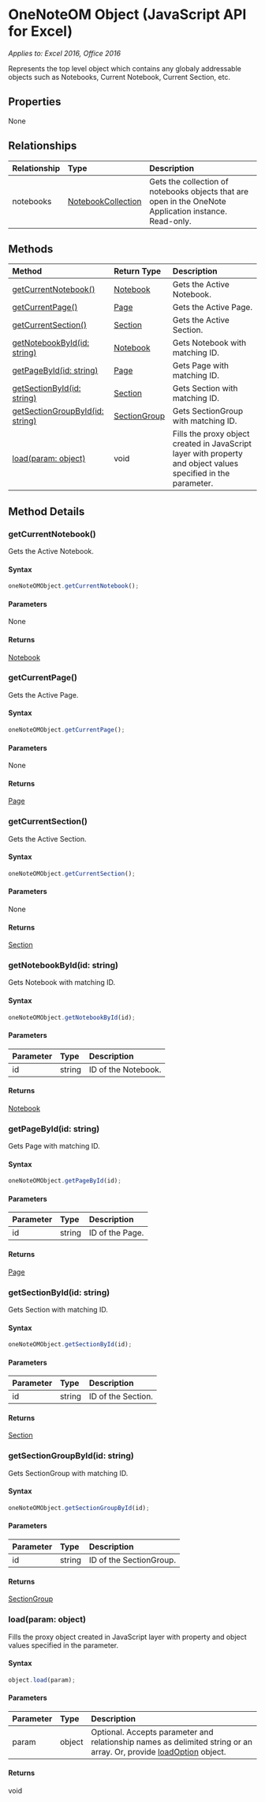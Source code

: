# OneNoteOM Object (JavaScript API for Excel)

_Applies to: Excel 2016, Office 2016_

Represents the top level object which contains any globaly addressable objects such as Notebooks, Current Notebook, Current Section, etc.

## Properties

None

## Relationships
| Relationship | Type	|Description|
|:---------------|:--------|:----------|
|notebooks|[NotebookCollection](notebookcollection.md)|Gets the collection of notebooks objects that are open in the OneNote Application instance. Read-only.|

## Methods

| Method		   | Return Type	|Description|
|:---------------|:--------|:----------|
|[getCurrentNotebook()](#getcurrentnotebook)|[Notebook](notebook.md)|Gets the Active Notebook.|
|[getCurrentPage()](#getcurrentpage)|[Page](page.md)|Gets the Active Page.|
|[getCurrentSection()](#getcurrentsection)|[Section](section.md)|Gets the Active Section.|
|[getNotebookById(id: string)](#getnotebookbyidid-string)|[Notebook](notebook.md)|Gets Notebook with matching ID.|
|[getPageById(id: string)](#getpagebyidid-string)|[Page](page.md)|Gets Page with matching ID.|
|[getSectionById(id: string)](#getsectionbyidid-string)|[Section](section.md)|Gets Section with matching ID.|
|[getSectionGroupById(id: string)](#getsectiongroupbyidid-string)|[SectionGroup](sectiongroup.md)|Gets SectionGroup with matching ID.|
|[load(param: object)](#loadparam-object)|void|Fills the proxy object created in JavaScript layer with property and object values specified in the parameter.|

## Method Details


### getCurrentNotebook()
Gets the Active Notebook.

#### Syntax
```js
oneNoteOMObject.getCurrentNotebook();
```

#### Parameters
None

#### Returns
[Notebook](notebook.md)

### getCurrentPage()
Gets the Active Page.

#### Syntax
```js
oneNoteOMObject.getCurrentPage();
```

#### Parameters
None

#### Returns
[Page](page.md)

### getCurrentSection()
Gets the Active Section.

#### Syntax
```js
oneNoteOMObject.getCurrentSection();
```

#### Parameters
None

#### Returns
[Section](section.md)

### getNotebookById(id: string)
Gets Notebook with matching ID.

#### Syntax
```js
oneNoteOMObject.getNotebookById(id);
```

#### Parameters
| Parameter	   | Type	|Description|
|:---------------|:--------|:----------|
|id|string|ID of the Notebook.|

#### Returns
[Notebook](notebook.md)

### getPageById(id: string)
Gets Page with matching ID.

#### Syntax
```js
oneNoteOMObject.getPageById(id);
```

#### Parameters
| Parameter	   | Type	|Description|
|:---------------|:--------|:----------|
|id|string|ID of the Page.|

#### Returns
[Page](page.md)

### getSectionById(id: string)
Gets Section with matching ID.

#### Syntax
```js
oneNoteOMObject.getSectionById(id);
```

#### Parameters
| Parameter	   | Type	|Description|
|:---------------|:--------|:----------|
|id|string|ID of the Section.|

#### Returns
[Section](section.md)

### getSectionGroupById(id: string)
Gets SectionGroup with matching ID.

#### Syntax
```js
oneNoteOMObject.getSectionGroupById(id);
```

#### Parameters
| Parameter	   | Type	|Description|
|:---------------|:--------|:----------|
|id|string|ID of the SectionGroup.|

#### Returns
[SectionGroup](sectiongroup.md)

### load(param: object)
Fills the proxy object created in JavaScript layer with property and object values specified in the parameter.

#### Syntax
```js
object.load(param);
```

#### Parameters
| Parameter	   | Type	|Description|
|:---------------|:--------|:----------|
|param|object|Optional. Accepts parameter and relationship names as delimited string or an array. Or, provide [loadOption](loadoption.md) object.|

#### Returns
void

